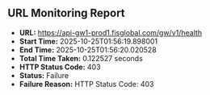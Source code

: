 ## URL Monitoring Report

- **URL:** https://api-gw1-prod1.fisglobal.com/gw/v1/health
- **Start Time:** 2025-10-25T01:56:19.898001
- **End Time:** 2025-10-25T01:56:20.020528
- **Total Time Taken:** 0.122527 seconds
- **HTTP Status Code:** 403
- **Status:** Failure
- **Failure Reason:** HTTP Status Code: 403
